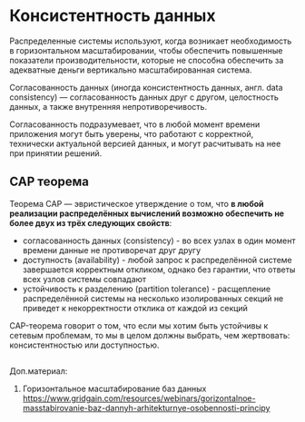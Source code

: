 
# Консистентность данных

Распределенные системы используют, когда возникает необходимость в горизонтальном масштабировании, чтобы обеспечить повышенные показатели производительности, которые не способна обеспечить за адекватные деньги вертикально масштабированная система.

Согласованность данных (иногда консистентность данных, англ. data consistency) — согласованность данных друг с другом, целостность данных, а также внутренняя непротиворечивость.

Согласованность подразумевает, что в любой момент времени приложения могут быть уверены, что работают с корректной, технически актуальной версией данных, и могут расчитывать на нее при принятии решений.



## CAP теорема

Теорема CAP — эвристическое утверждение о том, что **в любой реализации распределённых вычислений возможно обеспечить не более двух из трёх следующих свойств**:

- согласованность данных (consistency) - во всех узлах в один момент времени данные не противоречат друг другу
- доступность (availability) - любой запрос к распределённой системе завершается корректным откликом, однако без гарантии, что ответы всех узлов
  системы совпадают
- устойчивость к разделению (partition tolerance) - расщепление распределённой системы на несколько изолированных секций не приведет 
к некорректности отклика от каждой из секций

CAP-теорема говорит о том, что если мы хотим быть устойчивы к сетевым проблемам, то мы в целом должны выбрать, чем жертвовать: консистентностью или доступностью.

## 


Доп.материал:

1. Горизонтальное масштабирование баз данных
https://www.gridgain.com/resources/webinars/gorizontalnoe-masstabirovanie-baz-dannyh-arhitekturnye-osobennosti-principy

